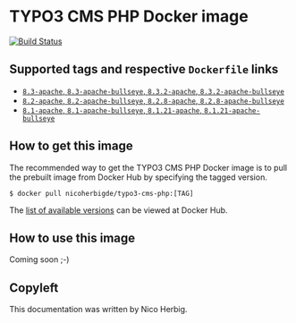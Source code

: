 # TYPO3 CMS PHP Docker image

[![Build Status](https://github.com/nicoherbigio/docker-typo3-cms-php/actions/workflows/build-docker-images.yml/badge.svg)](https://github.com/nicoherbigio/docker-typo3-cms-php/actions/workflows/build-docker-images.yml)

## Supported tags and respective `Dockerfile` links

 * [`8.3-apache`, `8.3-apache-bullseye`, `8.3.2-apache`, `8.3.2-apache-bullseye`](https://github.com/nicoherbigio/docker-typo3-cms-php/blob/main/8.3/debian/apache/default/Dockerfile)
 * [`8.2-apache`, `8.2-apache-bullseye`, `8.2.8-apache`, `8.2.8-apache-bullseye`](https://github.com/nicoherbigio/docker-typo3-cms-php/blob/main/8.2/debian/apache/default/Dockerfile)
 * [`8.1-apache`, `8.1-apache-bullseye`, `8.1.21-apache`, `8.1.21-apache-bullseye`](https://github.com/nicoherbigio/docker-typo3-cms-php/blob/main/8.1/debian/apache/default/Dockerfile)

## How to get this image

The recommended way to get the TYPO3 CMS PHP Docker image is to pull the prebuilt image from Docker Hub by specifying the tagged version.

```console
$ docker pull nicoherbigde/typo3-cms-php:[TAG]
```

The [list of available versions](https://hub.docker.com/r/nicoherbigde/typo3-cms-php/tags) can be viewed at Docker Hub.

## How to use this image

Coming soon ;-)

## Copyleft

This documentation was written by Nico Herbig.

